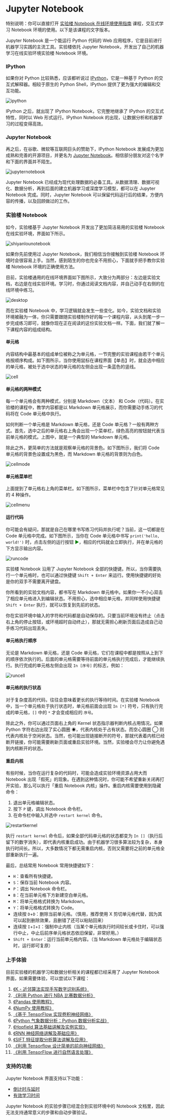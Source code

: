 # Jupyter Notebook

特别说明：你可以直接打开 [实验楼 Notebook 在线环境使用指南](https://www.shiyanlou.com/courses/1322) 课程，交互式学习 Notebook 环境的使用。以下是该课程的文字版本。

Jupyter Notebook 是一个能运行 Python 代码的 Web 应用程序，它是目前进行机器学习实践的主流工具。实验楼依托 Jupyter Notebook，开发出了自己的机器学习在线实验环境实验楼 Notebook 环境。

### IPython

如果你对 Python 比较熟悉，应该都听说过 [IPython](https://ipython.org/)，它是一种基于 Python 的交互式解释器。相较于原生的 Python Shell，IPython 提供了更为强大的编辑和交互功能。

![ipython](https://doc.shiyanlou.com/shiyanlou-docs/images/ipython.png)

IPython 之后，就出现了 IPython Notebook，它完整地继承了 IPython 的交互式特性，同时以 Web 形式运行。IPython Notebook 的出现，让数据分析和机器学习的过程变得高效。

### Jupyter Notebook

再之后，在谷歌、微软等互联网巨头的赞助下，IPython Notebook 发展成为更加成熟和完善的开源项目，并更名为 [Jupyter Notebook](https://jupyter.org/)。相信部分朋友对这个名字和下面的界面并不陌生。

![jupyternotebook](https://doc.shiyanlou.com/shiyanlou-docs/images/jupyternotebook.png)

Jupyter Notebook 已经成为现代处理数据的必备工具。从数据清理、数据可视化、数据分析，再到后面的建立机器学习或深度学习模型，都可以在 Jupyter Notebook 完成。同时，Jupyter Notebook 可以保留代码运行后的结果，方便内容的传播，以及回顾做过的工作。

### 实验楼 Notebook

如今，实验楼基于 Jupyter Notebook 开发出了更加简洁易用的实验楼 Notebook 在线实验环境，界面如下所示。

![shiyanlounotebook](https://doc.shiyanlou.com/shiyanlou-docs/images/shiyanlounotebook.png)

如果你先前使用过 Jupyter Notebook，我们相信当你接触到实验楼 Notebook 环境时会很容易上手。当然，感到陌生的你也完全不用担心，下面就手把手教你实验楼 Notebook 环境的正确使用方法。

目前，实验楼通用的在线环境界面如下图所示，大致分为两部分：左边是实验文档，右边是在线实验环境。学习时，你通过阅读文档内容，并自己动手在右侧的在线环境中练习。

![desktop](https://doc.shiyanlou.com/shiyanlou-docs/images/desktopui.png)

而在实验楼 Notebook 中，学习逻辑就会发生一些变化。如今，实验文档和实验环境被融为一体，你只需要跟随实验楼制作好的每一个课程内容，从头到尾一步一步完成练习即可，就像你现在正在阅读的这份实验文档一样。下面，我们就了解一下课程内容的组成结构。

#### 单元格

内容结构中最基本的组成单位被称之为单元格，一节完整的实验课程由若干个单元格按顺序构成。如下图所示，当你使用鼠标在课程界面【单击】时，就会选中相应的单元格，被处于选中状态的单元格的左侧会出现一条蓝色的竖线。

![cell](https://doc.shiyanlou.com/shiyanlou-docs/images/cell.png)

#### 单元格的两种模式

每一个单元格会有两种模式，分别是 Markdown（文本） 和 Code（代码）。在实验楼的课程中，教学内容都是以 Markdown 单元格展示，而你需要动手练习的代码将在 Code 单元格中执行。

如何判断一个单元格是 Markdown 单元格，还是 Code 单元格？一般有两种方式。首先，选中之后的单元格右上角会出现一个菜单栏，绿色高亮的按钮就代表当前单元格的模式。上图中，就是一个典型的 Markdown 单元格。

除此之外，更简单的方法就是观察单元格的背景色。如下图所示，我们将 Code 单元格的背景色设置成为黑色，而 Markdown 单元格的背景则为白色。

![cellmode](https://doc.shiyanlou.com/shiyanlou-docs/images/cellmode.png)

#### 单元格菜单栏

上面提到了单元格右上角的菜单栏。如下图所示，菜单栏中包含了针对单元格常见的 4 种操作。

![cellmenu](https://doc.shiyanlou.com/shiyanlou-docs/images/cellmenu.png)

#### 运行代码

你可能会有疑问，那就是自己在哪里书写练习代码并执行呢？当前，这一切都是在 Code 单元格中完成。如下图所示，当你在 Code 单元格中书写 `print('hello, world!')` 时，点击左侧的运行按钮 <font color='green'>▶</font>，相应的代码就会立即执行，并在单元格的下方显示输出内容。

![runcode](https://doc.shiyanlou.com/shiyanlou-docs/images/runcode.png)

实验楼 Notebook 沿用了 Jupyter Notebook 全部的快捷键。所以，当你需要执行一个单元格时，也可以通过快捷键 `Shift + Enter` 来运行。使用快捷键的好处是你的双手不需要离开键盘。

你所看到的实验文档内容，都书写在 Markdown 单元格中。如果你一不小心双击了相应单元格进入到编辑状态。不用担心，选中相应单元格，并同样使用快捷键 `Shift + Enter` 执行，就可以恢复到先前的状态。

你在实验环境中输入的字符和代码都是自动保存的。只要当前环境没有终止（点击右上角的停止按钮，或环境超时自动终止），那就无需担心刷新页面后造成自己动手练习代码出现丢失。

#### 单元格执行顺序

无论是 Markdown 单元格，还是 Code 单元格，它们在课程中都是按照从上到下的顺序依次执行的。后面的单元格需要等待前面的单元格执行完成后，才能继续执行。执行完成的单元格左侧会出现 `In [序号]` 的标志，例如：

![runcell](https://doc.shiyanlou.com/shiyanlou-docs/images/runcell.png)

#### 单元格的执行状态

对于复杂度高的代码，往往会意味着更长的执行等待时间。在实验楼 Notebook 中，当一个单元格处于执行状态时，单元格前面会出现 `In [*]` 符号，只有执行完成的单元格，`[]` 中的 `*` 才会变成相应的 `序号`。

除此之外，你可以通过页面右上角的 Kernel 状态指示器判断内核占用情况。如果 Python 字符右边出现了实心圆圈 ◉，代表内核处于占有状态。而空心圆圈 ◯ 则代表内核处于空闲状态。当然，也可能出现链接断开的符号，那就代表着内核已经断开链接，你可能需要刷新页面或重启实验环境。当然，实验楼会尽力让你避免遇到内核断开的状态。

#### 重启内核

有些时候，当你在运行复杂的代码时，可能会造成实验环境资源占用大而 Notebook 出现「假死」的现象。在遇到这种情况时，你可能不希望重新关闭再打开实验，那么可以执行「重启 Notebook 内核」操作。重启内核需要使用到隐藏命令：

1. 退出单元格编辑状态。
2. 按下 `P` 键，调出 Notebook 命令栏。
3. 在命令栏中输入并选中 `restart kernel` 命令。

![restartkernel](https://doc.shiyanlou.com/shiyanlou-docs/images/restartkernel.png)

执行 `restart kernel` 命令后，如果全部代码单元格的状态都变为 `In []`（执行后留下的数字消失），即代表内核重启成功。由于机器学习很多算法较为复杂，本身执行时间长。所以，大多数情况下都无需重启内核，否则又需要将之前的单元格全部重新执行一遍。

最后，总结常用 Notebook 常用快捷键如下：

- `H`：查看所有快捷键。
- `S`：保存当前 Notebook 内容。
- `P`：调出 Notebook 命令栏。
- `B`：在当前单元格下方新建空白单元格。
- `M`：将单元格格式转换为 Markdown。
- `Y`：将单元格格式转换为 Code。
- 连续按 `D`+`D`：删除当前单元格。（慎用，推荐使用 X 剪切单元格代替，因为其可以起到删除效果，且删错了还可以粘贴回来）
- 连续按 `I`+`I`+`I`：强制中止内核（当某个单元格执行时间较长或卡住时，可以强行中止，中止后前序单元格状态依旧保留，非常好用。）
- `Shift + Enter`：运行当前单元格内容。（当 Markdown 单元格处于编辑状态时，运行即可复原）

### 上手体验

目前实验楼的机器学习和数据分析相关的课程都已经采用了 Jupyter Notebook 界面，如果需要体验，可以尝试以下课程：

1. [《K - 近邻算法实现手写数字识别系统》](https://www.shiyanlou.com/courses/777)
2. [《利用 Python 进行 NBA 比赛数据分析》](https://www.shiyanlou.com/courses/782)
3. [《Pandas 使用教程》](https://www.shiyanlou.com/courses/906)
4. [《NumPy 使用教程》](https://www.shiyanlou.com/courses/912)
5. [《基于 TensorFlow 实现卷积神经网络》](https://www.shiyanlou.com/courses/893)
6. [《Python 气象数据分析：Python 数据分析实战》](https://www.shiyanlou.com/courses/780)
7. [《Hopfield 算法基础讲解及实例实现》](https://www.shiyanlou.com/courses/989)
8. [《RNN 神经网络讲解及基础应用》](https://www.shiyanlou.com/courses/1022)
9. [《SIFT 特征提取分析算法讲解及应用》](https://www.shiyanlou.com/courses/1011)
10. [《利用 Tensorflow 设计简单的前向神经网络》](https://www.shiyanlou.com/courses/1029)
11. [《利用 TensorFlow 进行自然语言处理》](https://www.shiyanlou.com/courses/1026)

### 支持的功能

Jupyter Notebook 界面支持以下功能：

* [倒计时与延时](../feature/count_down.md)
* [有效学习时间](../feature/study_time.md)

Jupyter Notebook 的实验步骤已经混合到实验环境中的 Notebook 文档里，因此无法支持通常意义的步骤和自动步骤验证。
